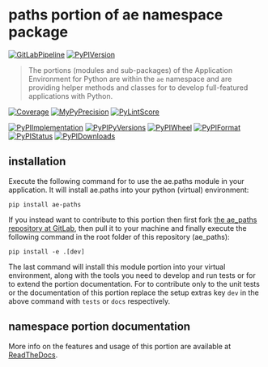 <!--
  THIS FILE IS EXCLUSIVELY MAINTAINED IN THE NAMESPACE ROOT PACKAGE. CHANGES HAVE TO BE DONE THERE.
  All changes will be deployed automatically to all the portions of this namespace package.
-->
# paths portion of ae namespace package

[![GitLabPipeline](https://img.shields.io/gitlab/pipeline/ae-group/ae_paths/master?logo=python)](
    https://gitlab.com/ae-group/ae_paths)
[![PyPIVersion](https://img.shields.io/pypi/v/ae_paths)](
    https://pypi.org/project/ae-paths/#history)

>The portions (modules and sub-packages) of the Application Environment for Python are within
the `ae` namespace and are providing helper methods and classes for to develop
full-featured applications with Python.

[![Coverage](https://ae-group.gitlab.io/ae_paths/coverage.svg)](
    https://ae-group.gitlab.io/ae_paths/coverage/ae_paths_py.html)
[![MyPyPrecision](https://ae-group.gitlab.io/ae_paths/mypy.svg)](
    https://ae-group.gitlab.io/ae_paths/lineprecision.txt)
[![PyLintScore](https://ae-group.gitlab.io/ae_paths/pylint.svg)](
    https://ae-group.gitlab.io/ae_paths/pylint.log)

[![PyPIImplementation](https://img.shields.io/pypi/implementation/ae_paths)](
    https://pypi.org/project/ae-paths/)
[![PyPIPyVersions](https://img.shields.io/pypi/pyversions/ae_paths)](
    https://pypi.org/project/ae-paths/)
[![PyPIWheel](https://img.shields.io/pypi/wheel/ae_paths)](
    https://pypi.org/project/ae-paths/)
[![PyPIFormat](https://img.shields.io/pypi/format/ae_paths)](
    https://pypi.org/project/ae-paths/)
[![PyPIStatus](https://img.shields.io/pypi/status/ae_paths)](
    https://libraries.io/pypi/ae-paths)
[![PyPIDownloads](https://img.shields.io/pypi/dm/ae_paths)](
    https://pypi.org/project/ae-paths/#files)


## installation


Execute the following command for to use the ae.paths module in your
application. It will install ae.paths into your python (virtual) environment:
 
```shell script
pip install ae-paths
```

If you instead want to contribute to this portion then first fork
[the ae_paths repository at GitLab](https://gitlab.com/ae-group/ae_paths "ae.paths code repository"),
then pull it to your machine and finally execute the following command in the root folder
of this repository (ae_paths):

```shell script
pip install -e .[dev]
```

The last command will install this module portion into your virtual environment, along with
the tools you need to develop and run tests or for to extend the portion documentation.
For to contribute only to the unit tests or the documentation of this portion replace
the setup extras key `dev` in the above command with `tests` or `docs` respectively.


## namespace portion documentation

More info on the features and usage of this portion are available at
[ReadTheDocs](https://ae.readthedocs.io/en/latest/_autosummary/ae.paths.html#module-ae.paths
"ae_paths documentation").

<!-- Common files version 0.0.60 deployed version 0.1.2 (with 0.0.60)
     to https://gitlab.com/ae-group as ae_paths module as well as
     to https://ae-group.gitlab.io with CI check results as well as
     to https://pypi.org/project/ae-paths as namespace portion ae-paths.
-->
